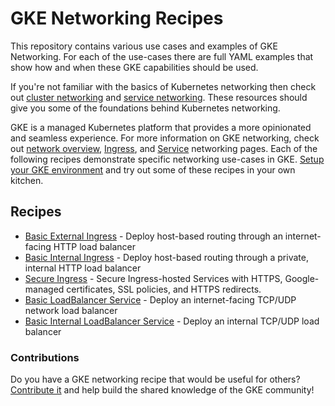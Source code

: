 # GKE Networking Recipes

This repository contains various use cases and examples of GKE Networking. For each of the use-cases there are full YAML examples that show how and when these GKE capabilities should be used.

If you're not familiar with the basics of Kubernetes networking then check out [cluster networking](https://kubernetes.io/docs/concepts/cluster-administration/networking/) and [service networking](https://kubernetes.io/docs/concepts/services-networking/). These resources should give you some of the foundations behind Kubernetes networking.

GKE is a managed Kubernetes platform that provides a more opinionated and seamless experience. For more information on GKE networking, check out [network overview](https://cloud.google.com/kubernetes-engine/docs/concepts/network-overview), [Ingress](https://cloud.google.com/kubernetes-engine/docs/concepts/ingress), and [Service](https://cloud.google.com/kubernetes-engine/docs/how-to/exposing-apps) networking pages. Each of the following recipes demonstrate specific networking use-cases in GKE. [Setup your GKE environment](./cluster-setup.md) and try out some of these recipes in your own kitchen.

## Recipes

- [Basic External Ingress](./ingress/external-ingress-basic) - Deploy host-based routing through an internet-facing HTTP load balancer
- [Basic Internal Ingress](./ingress/internal-ingress-basic) - Deploy host-based routing through a private, internal HTTP load balancer
- [Secure Ingress](./ingress/secure-ingress) - Secure Ingress-hosted Services with HTTPS, Google-managed certificates, SSL policies, and HTTPS redirects.
- [Basic LoadBalancer Service](./services/external-lb-service) - Deploy an internet-facing TCP/UDP network load balancer
- [Basic Internal LoadBalancer Service](./services/internal-lb-service) - Deploy an internal TCP/UDP load balancer


### Contributions

Do you have a GKE networking recipe that would be useful for others? [Contribute it](CONTRIBUTING.md) and help build the shared knowledge of the GKE community!
